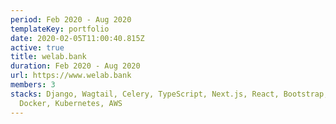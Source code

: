 ```yaml
---
period: Feb 2020 - Aug 2020
templateKey: portfolio
date: 2020-02-05T11:00:40.815Z
active: true
title: welab.bank
duration: Feb 2020 - Aug 2020
url: https://www.welab.bank
members: 3
stacks: Django, Wagtail, Celery, TypeScript, Next.js, React, Bootstrap, JQuery,
  Docker, Kubernetes, AWS
---
```

